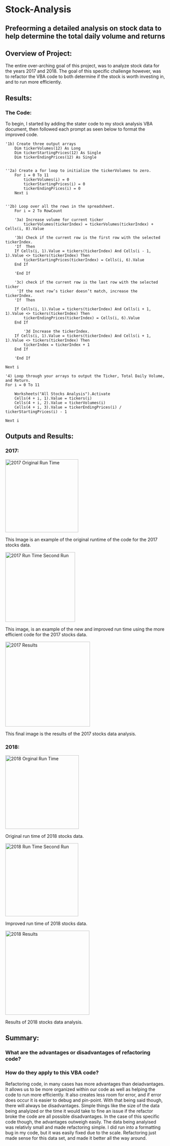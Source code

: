 # Stock-Analysis
## Prefeorming a detailed analysis on stock data to help determine the total daily volume and returns
## Overview of Project: 
The entire over-arching goal of this project, was to analyze stock data for the years 2017 and 2018. The goal of this specific challenge however, was to refactor the VBA code to both determine if the stock is worth investing in, and to run more efficiently.
## Results: 
### The Code:
To begin, I started by adding the stater code to my stock analysis VBA document, then followed each prompt as seen below to format the improved code.


    '1b) Create three output arrays
        Dim tickerVolumes(12) As Long
        Dim tickerStartingPrices(12) As Single
        Dim tickerEndingPrices(12) As Single
        
    
    ''2a) Create a for loop to initialize the tickerVolumes to zero.
        For i = 0 To 11
            tickerVolumes(i) = 0
            tickerStartingPrices(i) = 0
            tickerEndingPrices(i) = 0
        Next i
        
        
    ''2b) Loop over all the rows in the spreadsheet.
        For i = 2 To RowCount
    
        '3a) Increase volume for current ticker
            tickerVolumes(tickerIndex) = tickerVolumes(tickerIndex) + Cells(i, 8).Value
        
        '3b) Check if the current row is the first row with the selected tickerIndex.
        'If  Then
        If Cells(i, 1).Value = tickers(tickerIndex) And Cells(i - 1, 1).Value <> tickers(tickerIndex) Then
            tickerStartingPrices(tickerIndex) = Cells(i, 6).Value
        End If
        
        'End If
        
        '3c) check if the current row is the last row with the selected ticker
         'If the next row’s ticker doesn’t match, increase the tickerIndex.
        'If  Then
            
        If Cells(i, 1).Value = tickers(tickerIndex) And Cells(i + 1, 1).Value <> tickers(tickerIndex) Then
            tickerEndingPrices(tickerIndex) = Cells(i, 6).Value
        End If

            '3d Increase the tickerIndex.
        If Cells(i, 1).Value = tickers(tickerIndex) And Cells(i + 1, 1).Value <> tickers(tickerIndex) Then
            tickerIndex = tickerIndex + 1
        End If
        
        'End If
    
    Next i
    
    '4) Loop through your arrays to output the Ticker, Total Daily Volume, and Return.
    For i = 0 To 11
        
        Worksheets("All Stocks Analysis").Activate
        Cells(4 + i, 1).Value = tickers(i)
        Cells(4 + i, 2).Value = tickerVolumes(i)
        Cells(4 + i, 3).Value = tickerEndingPrices(i) / tickerStartingPrices(i) - 1
        
    Next i

## Outputs and Results:
### 2017:

<img width="229" alt="2017 Original Run Time" src="https://user-images.githubusercontent.com/106495685/174711670-637e7265-1623-4cb8-8d10-abc3790e0575.PNG">

This Image is an example of the original runtime of the code for the 2017 stocks data.

<img width="219" alt="2017 Run Time Second Run" src="https://user-images.githubusercontent.com/106495685/174711847-a3abb031-2af3-4a94-86a8-dfe62474529b.PNG">

This image, is an example of the new and improved run time using the more efficient code for the 2017 stocks data.

<img width="266" alt="2017 Results" src="https://user-images.githubusercontent.com/106495685/174712077-d22edd1a-c35d-4346-b129-31f92b789f2d.PNG">

This final image is the results of the 2017 stocks data analysis.

### 2018:
<img width="231" alt="2018 Orginal Run Time" src="https://user-images.githubusercontent.com/106495685/174712283-0f6acab5-5280-4996-89ea-8782aa2b68bc.PNG">

Original run time of 2018 stocks data.

<img width="229" alt="2018 Run Time Second Run" src="https://user-images.githubusercontent.com/106495685/174712341-cc4a2242-4941-4d6b-8738-460c6ec8f898.PNG">

Improved run time of 2018 stocks data.

<img width="264" alt="2018 Results" src="https://user-images.githubusercontent.com/106495685/174712371-957b5874-42f2-44e3-a614-c10f64e6009c.PNG">

Results of 2018 stocks data analysis.

## Summary:
### What are the advantages or disadvantages of refactoring code?
### How do they apply to this VBA code?
Refactoring code, in many cases has more advantages than deiadvantages. It allows us to be more organized within our code as well as helping the code to run more efficiently. It also creates less room for error, and if error does occur it is easier to debug and pin-point. With that being said though, there will always be disadvantages. Simple things like the size of the data being analyized or the time it would take to fine an issue if the refactor broke the code are all possible disadvantages. In the case of this specific code though, the advantages outweigh easily. The data being analyised was relativly small and made refactoring simple. I did run into a formatting bug in my code, but it was easily fixed due to the scale. Refactoring just made sense for this data set, and made it better all the way around.

